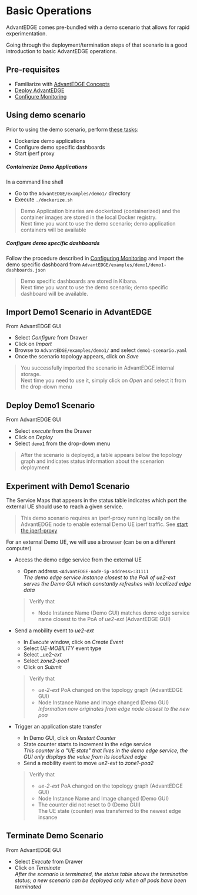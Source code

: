 # Basic Operations
AdvantEDGE comes pre-bundled with a demo scenario that allows for rapid experimentation.

Going through the deployment/termination steps of that scenario is a good introduction to basic AdvantEDGE operations.

## Pre-requisites
- Familiarize with [AdvantEDGE Concepts](../concepts.md)
- [Deploy AdvantEDGE](../deploy.md)
- [Configure Monitoring](./monitoring.md)

## Using demo scenario
Prior to using the demo scenario, perform [these tasks](../../examples/demo1/README.md#using-the-scenario):
- Dockerize demo applications
- Configure demo specific dashboards
- Start iperf proxy


##### Containerize Demo Applications
In a command line shell
- Go to the `AdvantEDGE/examples/demo1/` directory
- Execute `./dockerize.sh`

> Demo Application binaries are dockerized (containerized) and the container images are stored in the local Docker registry.<br> Next time you want to use the demo scenario; demo application containers will be available

##### Configure demo specific dashboards
Follow the procedure described in [Configuring Monitoring](./monitoring.md#configure-dashboards) and import the demo specific dashboard from `AdvantEDGE/examples/demo1/demo1-dashboards.json`

> Demo specific dashboards are stored in Kibana.<br> Next time you want to use the demo scenario; demo specific dashboard will be available.

## Import Demo1 Scenario in AdvantEDGE
From AdvantEDGE GUI
- Select _Configure_ from Drawer
- Click on _Import_
- Browse to `AdvantEDGE/examples/demo1/` and select `demo1-scenario.yaml`
- Once the scenario topology appears, click on _Save_

> You successfully imported the scenario in AdvantEDGE internal storage. <br>Next time you need to use it, simply click on _Open_ and select it from the drop-down menu

## Deploy Demo1 Scenario
From AdvantEDGE GUI
- Select _execute_ from the Drawer
- Click on _Deploy_
- Select `demo1` from the drop-down menu

> After the scenario is deployed, a table appears below the topology graph and indicates status information about the scenarion deployment

## Experiment with Demo1 Scenario
The Service Maps that appears in the status table indicates which port the external UE should use to reach a given service.

> This demo scenario requires an iperf-proxy running locally on the AdvantEDGE node to enable external Demo UE iperf traffic. See [start the iperf-proxy](../../examples/demo1/README.md)

For an external Demo UE, we will use a browser (can be on a different computer)

- Access the demo edge service from the external UE
  - Open address `<AdvantEDGE-node-ip-address>:31111` <br> _The demo edge service instance closest to the PoA of ue2-ext serves the Demo GUI which constantly refreshes with localized edge data_

  > Verify that
  > - Node Instance Name (Demo GUI) matches demo edge service name closest to the PoA of _ue2-ext_ (AdvantEDGE GUI)

- Send a mobility event to _ue2-ext_
  - In _Execute_ window, click on _Create Event_
  - Select _UE-MOBILITY_ event type
  - Select _ue2-_ext_
  - Select _zone2-poa1_
  - Click on _Submit_

  > Verify that
  > - _ue-2-ext_ PoA changed on the topology graph (AdvantEDGE GUI)
  > - Node Instance Name and Image changed (Demo GUI) <br>_Information now originates from edge node closest to the new poa_

- Trigger an application state transfer
  - In Demo GUI, click on _Restart Counter_
  - State counter starts to increment in the edge service <br>_This counter is a "UE state" that lives in the demo edge service, the GUI only displays the value from its localized edge_
  - Send a mobility event to move _ue2-ext_ to _zone1-poa2_

  > Verify that
  > - _ue-2-ext_ PoA changed on the topology graph (AdvantEDGE GUI)
  > - Node Instance Name and Image changed (Demo GUI)
  > - The counter did not reset to 0 (Demo GUI)
  <br>The UE state (counter) was transferred to the newest edge insance

## Terminate Demo Scenario
From AdvantEDGE GUI
  - Select _Execute_ from Drawer
  - Click on _Terminate_ <br>_After the scenario is terminated, the status table shows the termination status; a new scenario can be deployed only when all pods have been terminated_
